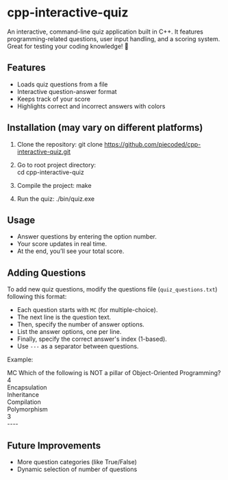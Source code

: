 # cpp-interactive-quiz
An interactive, command-line quiz application built in C++. It features programming-related questions, user input handling, and a scoring system. Great for testing your coding knowledge! 🚀

## Features
- Loads quiz questions from a file
- Interactive question-answer format
- Keeps track of your score
- Highlights correct and incorrect answers with colors

## Installation (may vary on different platforms)
1. Clone the repository:
   git clone https://github.com/piecoded/cpp-interactive-quiz.git

2. Go to root project directory:   
   cd cpp-interactive-quiz
   
3. Compile the project:
   make
   
4. Run the quiz:
   ./bin/quiz.exe

## Usage
- Answer questions by entering the option number.
- Your score updates in real time.
- At the end, you’ll see your total score.

## Adding Questions
To add new quiz questions, modify the questions file (`quiz_questions.txt`) following this format:

- Each question starts with `MC` (for multiple-choice).
- The next line is the question text.
- Then, specify the number of answer options.
- List the answer options, one per line.
- Finally, specify the correct answer's index (1-based).
- Use `---` as a separator between questions.
  
Example:
<p>MC
Which of the following is NOT a pillar of Object-Oriented Programming? <br>
4 <br>
Encapsulation <br>
Inheritance <br>
Compilation <br>
Polymorphism <br>
3 <br>
----</p>

## Future Improvements
- More question categories (like True/False)
- Dynamic selection of number of questions
